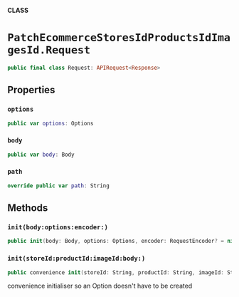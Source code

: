 **CLASS**

# `PatchEcommerceStoresIdProductsIdImagesId.Request`

```swift
public final class Request: APIRequest<Response>
```

## Properties
### `options`

```swift
public var options: Options
```

### `body`

```swift
public var body: Body
```

### `path`

```swift
override public var path: String
```

## Methods
### `init(body:options:encoder:)`

```swift
public init(body: Body, options: Options, encoder: RequestEncoder? = nil)
```

### `init(storeId:productId:imageId:body:)`

```swift
public convenience init(storeId: String, productId: String, imageId: String, body: Body)
```

convenience initialiser so an Option doesn't have to be created
